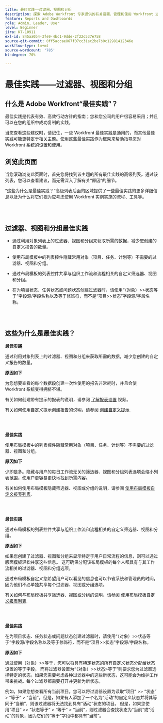```yaml
---
title: 最佳实践——过滤器、视图和分组
description: 探索 Adobe Workfront 专家提供的有关设置、管理和使用 Workfront 过滤器、视图和分组的最佳实践建议。
feature: Reports and Dashboards
role: Admin, Leader, User
level: Beginner
jira: KT-10911
exl-id: 845aa0b4-3fe9-4bc1-9dde-2f22c537e758
source-git-commit: 0ff5accae867f07cc31ac2be7b0c12981412346e
workflow-type: tm+mt
source-wordcount: '785'
ht-degree: 70%

---
```


# 最佳实践——过滤器、视图和分组

## 什么是 Adobe Workfront“最佳实践”？

最佳实践是代表有效、高效行动方针的指南；您和您公司的用户很容易采用；并且可以在您的组织中成功复制的实践。

当您查看这些建议时，请记住，一些 Workfront 最佳实践是通用的，而其他最佳实践可能更特定于相关主题。使用这些最佳实践作为框架来帮助指导您对 Workfront 系统的设置和使用。

## 浏览此页面

当您滚动浏览此页面时，首先您将找到该主题的所有最佳实践的高级列表。通过该列表，您可以查看建议，而无需深入了解有关“原因”的细节。

“这些为什么是最佳实践？”高级列表后面的区域提供了一些最佳实践的更多详细信息以及为什么将它们视为应考虑使用 Workfront 实例实施的流程、工具等。

</br>
</br>

## 过滤器、视图和分组最佳实践

* 通过利用对象列表上的过滤器、视图和分组来获取所需的数据，减少您创建的自定义报告的数量。

* 使用布局模板中的列表控件隐藏常用对象（项目、任务、计划等）不需要的过滤器、视图和分组。

* 通过布局模板的列表控件共享与组织工作流和流程相关的自定义筛选器、视图和分组。

* 在为项目状态、任务状态或问题状态创建过滤器时，请使用“（对象）>>状态等于”字段源/字段名称以及等于修饰符，而不是“项目>>状态”字段源/字段名称。

</br>
</br>

## 这些为什么是最佳实践？

**最佳实践**

通过利用对象列表上的过滤器、视图和分组来获取所需的数据，减少您创建的自定义报告的数量。

**原因如下**

为您想要查看的每个数据段创建一次性使用的报告非常耗时，并且会使 Workfront 系统变得拥挤不堪。

有关如何创建带有提示的报表的说明，请参阅 [了解报表设置](https://experienceleague.adobe.com/docs/workfront-learn/tutorials-workfront/reporting/basic-reporting/report-settings.html) 视频。

有关如何使用自定义提示创建报告的说明，请参阅 [创建自定义提示](https://experienceleague.adobe.com/docs/workfront-learn/tutorials-workfront/reporting/intermediate-reporting/custom-prompts.html).

</br>
</br>

**最佳实践**

使用布局模板中的列表控件隐藏常用对象（项目、任务、计划等）不需要的过滤器、视图和分组。

**原因如下**

少即是多。隐藏与用户的每日工作流无关的筛选器、视图和分组列表选项会缩小列表范围，使用户更容易更快地找到所需内容。

有关如何使用布局模板隐藏筛选器、视图或分组的说明，请参阅 [使用布局模板自定义报表列表](https://experienceleague.adobe.com/docs/workfront-learn/tutorials-workfront/administration-and-setup/layout-templates/customize-reporting-lists-with-layout-templates.html).

</br>
</br>

**最佳实践**

通过布局模板的列表控件共享与组织工作流和流程相关的自定义筛选器、视图和分组。

**原因如下**

如果您创建了过滤器、视图和分组来显示特定于用户日常流程的信息，则可以通过版面模板轻松共享这些信息。 这可确保分配该布局模板的每个人都具有与其工作流相关的过滤器、视图和分组选项。

通过布局模板自定义您希望用户可以看见的信息也可以节省系统和管理员的时间，因为他们不必单独共享每个过滤器、视图或分组选项。

有关如何与布局模板共享筛选器、视图或分组的说明，请参阅 [使用布局模板自定义报表列表](https://experienceleague.adobe.com/docs/workfront-learn/tutorials-workfront/administration-and-setup/layout-templates/customize-reporting-lists-with-layout-templates.html).

</br>
</br>

**最佳实践**

在为项目状态、任务状态或问题状态创建过滤器时，请使用“（对象）>>状态等于”字段源/字段名称以及等于修饰符，而不是“项目>>状态”字段源/字段名称。

**原因如下**

通过使用（对象）>>等于，您可以将具有特定状态的所有自定义状态分配给状态设置的等于字段。 而将过滤器设置为“（对象）>>状态>等于”则要求您为过滤器选择特定的状态。如果您需要考虑各种过滤器中的这些新状态，这可能会为维护工作带来挑战。每个过滤器都需要打开并更新为新状态。

例如，如果您想查看所有当前项目，您可以将过滤器设置为读取“项目” >> “状态” > “等于” > “当前”。但是，如果有人添加了一个名为“活动”的自定义状态并将其等同于“当前”，则该过滤器将无法找到具有“活动”状态的项目。 但是，如果您使用“项目” >> “状态等于” > “等于” > “当前”，则过滤器会查找状态为“当前”或“活动”的对象，因为它们的“等于”字段中都具有“当前”。

